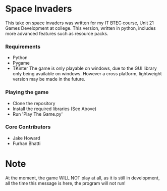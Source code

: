 # Space Invaders #

This take on space invaders was written for my IT BTEC course, Unit 21 Games Development at college. This version, written in python, includes more advanced features such as resource packs. 

### Requirements ###

* Python
* Pygame
* TKinter
The game is only playable on windows, due to the GUI library only being available on windows. However a cross platform, lightweight version may be made in the future.

### Playing the game ###

* Clone the repository
* Install the required libraries (See Above)
* Run 'Play The Game.py'

### Core Contributors ###

* Jake Howard
* Furhan Bhatti

# Note #
At the moment, the game WILL NOT play at all, as it is still in development, all the time this message is here, the program will not run!